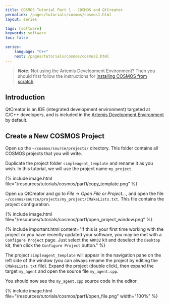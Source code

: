 ```yaml
---
title: COSMOS Tutorial Part 1 - COSMOS and QtCreator
permalink: /pages/tutorials/cosmos/cosmos1.html
layout: series

tags: [software]
keywords: software
toc: false

series:
    language: "C++"
    next: /pages/tutorials/cosmos/cosmos2.html
---
```



> **_Note:_** Not using the Artemis Development Environment? Then you should first follow the instructions for
> [installing COSMOS from scratch]({{site.folder_tutorials_install}}/cosmos-from-scratch.html).


## Introduction
QtCreator is an IDE (integrated development environment) targeted at C/C++ developers, and is included in the [Artemis Development Environment]({{site.folder_docs_other}}/development-environment.html) by default.


## Create a New COSMOS Project

Open up the `~/cosmos/source/projects/` directory. This folder contains all COSMOS projects that you will write.

Duplicate the project folder `simpleagent_template` and rename it as you wish. In this tutorial, we will use the project name `my_project`.

{% include image.html file="/resources/tutorials/cosmos/part1/copy_template.png" %}

Open up QtCreator and go to _File_ -> _Open File or Project..._, and open the file `~/cosmos/source/projects/my_project/CMakeLists.txt`. This file contains the project configuration.

{% include image.html file="/resources/tutorials/cosmos/part1/open_project_window.png" %}


{% include important.html content="If this is your first time working with the project or you have
recently updated your software, you may be met with a `Configure Project` page.
Just select the `ARM32` kit and deselect the `Desktop` kit, then click the `Configure Project` button." %}

The project `simpleagent_template` will appear in the navigation pane on the left side of the window (you can always rename the project by editing the `CMakeLists.txt` file). Expand the project (double click), then expand the target `my_agent` and open the source file `my_agent.cpp`.

You should now see the `my_agent.cpp` source code in the editor.



{% include image.html file="/resources/tutorials/cosmos/part1/open_file.png" width="100%" %}
